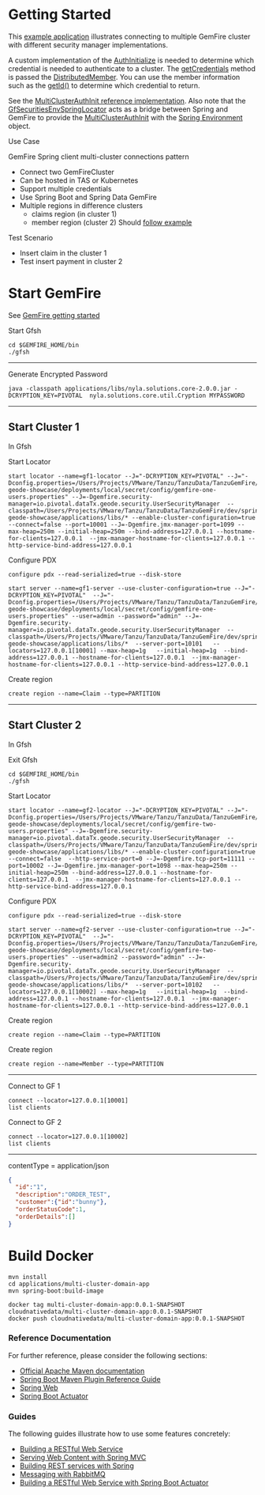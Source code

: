 # Getting Started

This [example application](https://github.com/ggreen/spring-geode-showcase/tree/master/applications/multi-cluster-demo-app) illustrates connecting to multiple GemFire cluster with different security manager implementations.


A custom implementation of the [AuthInitialize](https://gemfire.docs.pivotal.io/apidocs/tgf-915/org/apache/geode/security/AuthInitialize.html) is needed to determine which credential is needed to authenticate to a cluster. The [getCredentials](https://gemfire.docs.pivotal.io/apidocs/tgf-915/org/apache/geode/security/AuthInitialize.html#getCredentials-java.util.Properties-org.apache.geode.distributed.DistributedMember-boolean-) method is passed the [DistributedMember](https://gemfire.docs.pivotal.io/apidocs/tgf-915/org/apache/geode/distributed/DistributedMember.html). You can use the member information such as the [getId()](https://gemfire.docs.pivotal.io/apidocs/tgf-915/org/apache/geode/distributed/DistributedMember.html#getId--) to determine which credential to return.


See the [MultiClusterAuthInit reference implementation](https://github.com/ggreen/spring-geode-showcase/blob/master/applications/multi-cluster-demo-app/src/main/java/com/vmware/gemfire/multi/cluster/controller/security/MultiClusterAuthInit.java). Also note that the [GfSecuritiesEnvSpringLocator](https://github.com/ggreen/spring-geode-showcase/blob/master/applications/multi-cluster-demo-app/src/main/java/com/vmware/gemfire/multi/cluster/controller/security/GfSecuritiesEnvSpringLocator.java) acts as a bridge between Spring and GemFire to provide the [MultiClusterAuthInit](ttps://github.com/ggreen/spring-geode-showcase/blob/master/applications/multi-cluster-demo-app/src/main/java/com/vmware/gemfire/multi/cluster/controller/security/MultiClusterAuthInit.java) with the [Spring Environment](https://docs.spring.io/spring-framework/docs/current/javadoc-api/org/springframework/core/env/Environment.html) object. 




Use Case


GemFire Spring client  multi-cluster connections pattern


- Connect two GemFireCluster 
- Can be hosted in TAS or Kubernetes
- Support multiple credentials
- Use Spring Boot and Spring Data GemFire
- Multiple regions in difference clusters
    - claims region (in cluster 1) 
    - member region (cluster 2)
      Should [follow example](https://docs.spring.io/spring-boot-data-geode-build/current/reference/html5/#cloudfoundry-cloudcache-multiinstance-using)


Test Scenario

- Insert claim in the cluster 1
- Test insert payment in cluster 2


# Start GemFire 


See [GemFire getting started](https://docs.vmware.com/en/VMware-Tanzu-GemFire/9.10/tgf/GUID-getting_started-installation-obtain_gemfire_maven.html)

Start Gfsh

```shell
cd $GEMFIRE_HOME/bin
./gfsh
```


------------------------------------

Generate Encrypted Password

```shell
java -classpath applications/libs/nyla.solutions.core-2.0.0.jar -DCRYPTION_KEY=PIVOTAL  nyla.solutions.core.util.Cryption MYPASSWORD
```


-------------------------------------
## Start Cluster 1 
In Gfsh

Start Locator 
```shell
start locator --name=gf1-locator --J="-DCRYPTION_KEY=PIVOTAL" --J="-Dconfig.properties=/Users/Projects/VMware/Tanzu/TanzuData/TanzuGemFire/dev/spring-geode-showcase/deployments/local/secret/config/gemfire-one-users.properties" --J=-Dgemfire.security-manager=io.pivotal.dataTx.geode.security.UserSecurityManager  --classpath=/Users/Projects/VMware/Tanzu/TanzuData/TanzuGemFire/dev/spring-geode-showcase/applications/libs/* --enable-cluster-configuration=true --connect=false --port=10001 --J=-Dgemfire.jmx-manager-port=1099 --max-heap=250m --initial-heap=250m --bind-address=127.0.0.1 --hostname-for-clients=127.0.0.1  --jmx-manager-hostname-for-clients=127.0.0.1 --http-service-bind-address=127.0.0.1
```
Configure PDX

```shell
configure pdx --read-serialized=true --disk-store
```

```shell
start server --name=gf1-server --use-cluster-configuration=true --J="-DCRYPTION_KEY=PIVOTAL"  --J="-Dconfig.properties=/Users/Projects/VMware/Tanzu/TanzuData/TanzuGemFire/dev/spring-geode-showcase/deployments/local/secret/config/gemfire-one-users.properties" --user=admin --password="admin" --J=-Dgemfire.security-manager=io.pivotal.dataTx.geode.security.UserSecurityManager  --classpath=/Users/Projects/VMware/Tanzu/TanzuData/TanzuGemFire/dev/spring-geode-showcase/applications/libs/*  --server-port=10101   --locators=127.0.0.1[10001] --max-heap=1g   --initial-heap=1g  --bind-address=127.0.0.1 --hostname-for-clients=127.0.0.1  --jmx-manager-hostname-for-clients=127.0.0.1 --http-service-bind-address=127.0.0.1
```

Create region 
```shell
create region --name=Claim --type=PARTITION
```

-------------------------------------
## Start Cluster 2
In Gfsh 

Exit Gfsh

```shell
cd $GEMFIRE_HOME/bin
./gfsh
```

Start Locator
```shell
start locator --name=gf2-locator --J="-DCRYPTION_KEY=PIVOTAL" --J="-Dconfig.properties=/Users/Projects/VMware/Tanzu/TanzuData/TanzuGemFire/dev/spring-geode-showcase/deployments/local/secret/config/gemfire-two-users.properties" --J=-Dgemfire.security-manager=io.pivotal.dataTx.geode.security.UserSecurityManager  --classpath=/Users/Projects/VMware/Tanzu/TanzuData/TanzuGemFire/dev/spring-geode-showcase/applications/libs/* --enable-cluster-configuration=true --connect=false  --http-service-port=0 --J=-Dgemfire.tcp-port=11111 --port=10002 --J=-Dgemfire.jmx-manager-port=1098 --max-heap=250m --initial-heap=250m --bind-address=127.0.0.1 --hostname-for-clients=127.0.0.1  --jmx-manager-hostname-for-clients=127.0.0.1 --http-service-bind-address=127.0.0.1 
```
Configure PDX

```shell
configure pdx --read-serialized=true --disk-store
```

```shell
start server --name=gf2-server --use-cluster-configuration=true --J="-DCRYPTION_KEY=PIVOTAL"  --J="-Dconfig.properties=/Users/Projects/VMware/Tanzu/TanzuData/TanzuGemFire/dev/spring-geode-showcase/deployments/local/secret/config/gemfire-two-users.properties" --user=admin2 --password="admin" --J=-Dgemfire.security-manager=io.pivotal.dataTx.geode.security.UserSecurityManager  --classpath=/Users/Projects/VMware/Tanzu/TanzuData/TanzuGemFire/dev/spring-geode-showcase/applications/libs/*  --server-port=10102   --locators=127.0.0.1[10002] --max-heap=1g   --initial-heap=1g  --bind-address=127.0.0.1 --hostname-for-clients=127.0.0.1  --jmx-manager-hostname-for-clients=127.0.0.1 --http-service-bind-address=127.0.0.1
```

Create region
```shell
create region --name=Claim --type=PARTITION
```

Create region
```shell
create region --name=Member --type=PARTITION
```
--------


Connect to GF 1

```shell
connect --locator=127.0.0.1[10001]
list clients
```

Connect to GF 2

```shell
connect --locator=127.0.0.1[10002]
list clients
```

----------

contentType = application/json

```json
{
  "id":"1",
  "description":"ORDER_TEST",
  "customer":{"id":"bunny"},
  "orderStatusCode":1,
  "orderDetails":[]
}
```

# Build Docker


```shell
mvn install
cd applications/multi-cluster-domain-app
mvn spring-boot:build-image

docker tag multi-cluster-domain-app:0.0.1-SNAPSHOT cloudnativedata/multi-cluster-domain-app:0.0.1-SNAPSHOT
docker push cloudnativedata/multi-cluster-domain-app:0.0.1-SNAPSHOT
```

### Reference Documentation
For further reference, please consider the following sections:

* [Official Apache Maven documentation](https://maven.apache.org/guides/index.html)
* [Spring Boot Maven Plugin Reference Guide](https://docs.spring.io/spring-boot/docs/3.0.0/maven-plugin/reference/html/)
* [Spring Web](https://docs.spring.io/spring-boot/docs/3.0.0/reference/htmlsingle/#web)
* [Spring Boot Actuator](https://docs.spring.io/spring-boot/docs/3.0.0/reference/htmlsingle/#actuator)

### Guides
The following guides illustrate how to use some features concretely:

* [Building a RESTful Web Service](https://spring.io/guides/gs/rest-service/)
* [Serving Web Content with Spring MVC](https://spring.io/guides/gs/serving-web-content/)
* [Building REST services with Spring](https://spring.io/guides/tutorials/rest/)
* [Messaging with RabbitMQ](https://spring.io/guides/gs/messaging-rabbitmq/)
* [Building a RESTful Web Service with Spring Boot Actuator](https://spring.io/guides/gs/actuator-service/)

